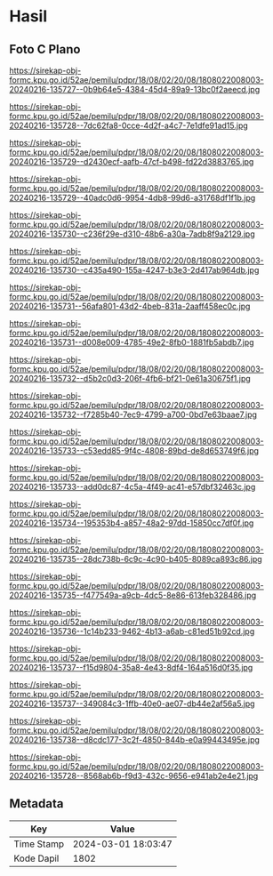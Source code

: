 # Hasil

## Foto C Plano

https://sirekap-obj-formc.kpu.go.id/52ae/pemilu/pdpr/18/08/02/20/08/1808022008003-20240216-135727--0b9b64e5-4384-45d4-89a9-13bc0f2aeecd.jpg

https://sirekap-obj-formc.kpu.go.id/52ae/pemilu/pdpr/18/08/02/20/08/1808022008003-20240216-135728--7dc62fa8-0cce-4d2f-a4c7-7e1dfe91ad15.jpg

https://sirekap-obj-formc.kpu.go.id/52ae/pemilu/pdpr/18/08/02/20/08/1808022008003-20240216-135729--d2430ecf-aafb-47cf-b498-fd22d3883765.jpg

https://sirekap-obj-formc.kpu.go.id/52ae/pemilu/pdpr/18/08/02/20/08/1808022008003-20240216-135729--40adc0d6-9954-4db8-99d6-a31768df1f1b.jpg

https://sirekap-obj-formc.kpu.go.id/52ae/pemilu/pdpr/18/08/02/20/08/1808022008003-20240216-135730--c236f29e-d310-48b6-a30a-7adb8f9a2129.jpg

https://sirekap-obj-formc.kpu.go.id/52ae/pemilu/pdpr/18/08/02/20/08/1808022008003-20240216-135730--c435a490-155a-4247-b3e3-2d417ab964db.jpg

https://sirekap-obj-formc.kpu.go.id/52ae/pemilu/pdpr/18/08/02/20/08/1808022008003-20240216-135731--56afa801-43d2-4beb-831a-2aaff458ec0c.jpg

https://sirekap-obj-formc.kpu.go.id/52ae/pemilu/pdpr/18/08/02/20/08/1808022008003-20240216-135731--d008e009-4785-49e2-8fb0-1881fb5abdb7.jpg

https://sirekap-obj-formc.kpu.go.id/52ae/pemilu/pdpr/18/08/02/20/08/1808022008003-20240216-135732--d5b2c0d3-206f-4fb6-bf21-0e61a30675f1.jpg

https://sirekap-obj-formc.kpu.go.id/52ae/pemilu/pdpr/18/08/02/20/08/1808022008003-20240216-135732--f7285b40-7ec9-4799-a700-0bd7e63baae7.jpg

https://sirekap-obj-formc.kpu.go.id/52ae/pemilu/pdpr/18/08/02/20/08/1808022008003-20240216-135733--c53edd85-9f4c-4808-89bd-de8d653749f6.jpg

https://sirekap-obj-formc.kpu.go.id/52ae/pemilu/pdpr/18/08/02/20/08/1808022008003-20240216-135733--add0dc87-4c5a-4f49-ac41-e57dbf32463c.jpg

https://sirekap-obj-formc.kpu.go.id/52ae/pemilu/pdpr/18/08/02/20/08/1808022008003-20240216-135734--195353b4-a857-48a2-97dd-15850cc7df0f.jpg

https://sirekap-obj-formc.kpu.go.id/52ae/pemilu/pdpr/18/08/02/20/08/1808022008003-20240216-135735--28dc738b-6c9c-4c90-b405-8089ca893c86.jpg

https://sirekap-obj-formc.kpu.go.id/52ae/pemilu/pdpr/18/08/02/20/08/1808022008003-20240216-135735--f477549a-a9cb-4dc5-8e86-613feb328486.jpg

https://sirekap-obj-formc.kpu.go.id/52ae/pemilu/pdpr/18/08/02/20/08/1808022008003-20240216-135736--1c14b233-9462-4b13-a6ab-c81ed51b92cd.jpg

https://sirekap-obj-formc.kpu.go.id/52ae/pemilu/pdpr/18/08/02/20/08/1808022008003-20240216-135737--f15d9804-35a8-4e43-8df4-164a516d0f35.jpg

https://sirekap-obj-formc.kpu.go.id/52ae/pemilu/pdpr/18/08/02/20/08/1808022008003-20240216-135737--349084c3-1ffb-40e0-ae07-db44e2af56a5.jpg

https://sirekap-obj-formc.kpu.go.id/52ae/pemilu/pdpr/18/08/02/20/08/1808022008003-20240216-135738--d8cdc177-3c2f-4850-844b-e0a99443495e.jpg

https://sirekap-obj-formc.kpu.go.id/52ae/pemilu/pdpr/18/08/02/20/08/1808022008003-20240216-135728--8568ab6b-f9d3-432c-9656-e941ab2e4e21.jpg


## Metadata

| Key        | Value               |
| ---------- | ------------------- |
| Time Stamp | 2024-03-01 18:03:47 |
| Kode Dapil | 1802                |



